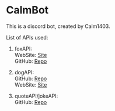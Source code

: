 # CalmBot
This is a discord bot, created by Calm1403. 

List of APIs used:

[foxGitHubLink]: <https://github.com/xinitrc-dev/randomfox.ca>
[foxWebSiteLink]: <https://randomfox.ca/>

[dogGitHubLink]: <https://github.com/ElliottLandsborough/dog-ceo-api>
[dogWebSiteLink]: <https://dog.ceo/dog-api/>  

[quotenJokeGitHubLink]: <https://github.com/NotCookey/QuotenJoke-Api> 

1.  foxAPI:   
WebSite: [Site][foxWebSiteLink]  
GitHub: [Repo][foxGitHubLink]  

2.  dogAPI:  
GitHub: [Repo][dogGitHubLink]  
WebSite: [Site][dogWebSiteLink]  

3.  quoteAPI/jokeAPI:  
GitHub: [Repo][quotenJokeGitHubLink]  